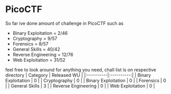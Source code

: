 # PicoCTF

So far ive done amount of challenge in PicoCTF such as
- Binary Exploitation = 2/46
- Cryptography = 9/57
- Forensics = 8/57
- General Skills = 40/42
- Reverse Engineering = 12/76
- Web Exploitation = 31/52

feel free to look around for anything you need, chall list is on respective directory
| Category | Released WU |
|:----------|:----------:|
| Binary Exploitation | 0 |
| Cryptography | 0 |
| Binary Exploitation | 0 |
| Forensics | 0 |
| General Skills | 3 |
| Reverse Engineering | 0 |
| Web Exploitation | 0 |
